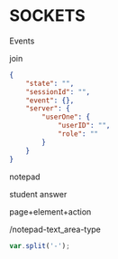 # SOCKETS

Events

join

```json
{
	"state": "",
	"sessionId": "",
	"event": {},
	"server": {
		"userOne": {
			"userID": "",
			"role": ""
		}
	}
}
```

notepad

student answer

page+element+action

/notepad-text_area-type

```javascript
var.split('-');
```

